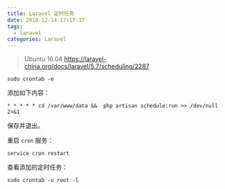 ```yaml
---
title: Laravel 定时任务
date: 2018-12-14 17:17:17
tags:
  - laravel
categories: Laravel
---
```


> Ubuntu 16.04
> https://laravel-china.org/docs/laravel/5.7/scheduling/2287


```shell
sudo crontab -e
```

添加如下内容：

```shell
* * * * * cd /var/www/data &&  php artisan schedule:run >> /dev/null 2>&1
```

保存并退出。

重启 `cron` 服务：

```shell
service cron restart
```

查看添加的定时任务：

```shell
sudo crontab -u root -l
```